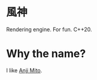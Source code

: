 # 風神

Rendering engine. For fun. C++20.

# Why the name?

I like [Anji Mito](https://www.dustloop.com/w/GGST/Anji_Mito#Fuujin).